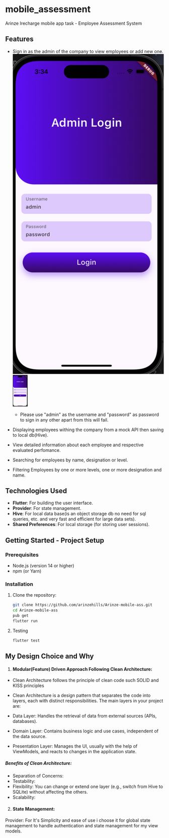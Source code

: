 # mobile_assessment

Arinze Irecharge mobile app task - Employee Assessment System

## Features

- Sign in as the admin of the company to view employees or add new one.
  ![Login Screen](./screenshots/login.png)
  <img src="./screenshots/login.png" alt="Login Screen" height="100">

  - Please use "admin" as the username and "password" as password to sign in any other apart from this will fail.

- Displaying employees withing the company from a mock API then saving to local db(Hive).
- View detailed information about each employee and respective evaluated perfomance.
- Searching for employees by name, designation or level.
- Filtering Employees by one or more levels, one or more designation and name.

## Technologies Used

- **Flutter**: For building the user interface.
- **Provider**: For state management.
- **Hive**: For local data base(is an object storage db no need for sql queries, etc. and very fast and efficient for large data sets).
- **Shared Preferences**: For local storage (for storing user sessions).

## Getting Started - Project Setup

### Prerequisites

- Node.js (version 14 or higher)
- npm (or Yarn)

### Installation

1. Clone the repository:

   ```bash
   git clone https://github.com/arinzehills/Arinze-mobile-ass.git
   cd Arinze-mobile-ass
   pub get
   flutter run
   ```

2. Testing

   ```bash
   flutter test
   ```

## My Design Choice and Why

1. #### Modular(Feature) Driven Approach Following Clean Architecture:

- Clean Architecture follows the principle of clean code such SOLID and KISS principles
- Clean Architecture is a design pattern that separates the code into layers, each with distinct responsibilities. The main layers in your project are:

- Data Layer: Handles the retrieval of data from external sources (APIs, databases).
- Domain Layer: Contains business logic and use cases, independent of the data source.
- Presentation Layer: Manages the UI, usually with the help of ViewModels, and reacts to changes in the application state.

##### Benefits of Clean Architecture:

- Separation of Concerns:
- Testability:
- Flexibility: You can change or extend one layer (e.g., switch from Hive to SQLite) without affecting the others.
- Scalability:

2. #### State Management:

Provider: For It's Simplicity and ease of use i choose it for global state management to handle authentication and state management for my view models.
